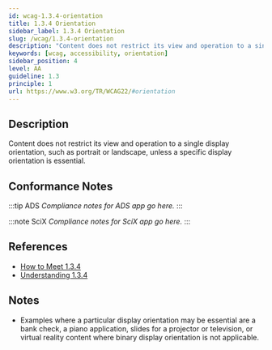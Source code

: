 ```yaml
---
id: wcag-1.3.4-orientation
title: 1.3.4 Orientation
sidebar_label: 1.3.4 Orientation
slug: /wcag/1.3.4-orientation
description: "Content does not restrict its view and operation to a single display orientation, such as portrait or landscape, unless a specific display orientation is essential."
keywords: [wcag, accessibility, orientation]
sidebar_position: 4
level: AA
guideline: 1.3
principle: 1
url: https://www.w3.org/TR/WCAG22/#orientation
---
```


## Description

Content does not restrict its view and operation to a single display orientation, such as portrait or landscape, unless a specific display orientation is essential.

## Conformance Notes

:::tip ADS
_Compliance notes for ADS app go here._
:::

:::note SciX
_Compliance notes for SciX app go here._
:::

## References

- [How to Meet 1.3.4](https://www.w3.org/WAI/WCAG22/quickref/#orientation)
- [Understanding 1.3.4](https://www.w3.org/WAI/WCAG22/Understanding/orientation.html)

## Notes

- Examples where a particular display orientation may be essential are a bank check, a piano application, slides for a projector or television, or virtual reality content where binary display orientation is not applicable.

